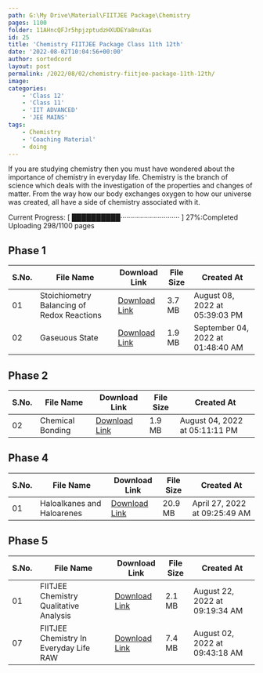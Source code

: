 ```yaml
---
path: G:\My Drive\Material\FIITJEE Package\Chemistry
pages: 1100
folder: 11AHncQFJr5hpjzptudzHXUDEYa8nuXas
id: 25
title: 'Chemistry FIITJEE Package Class 11th 12th'
date: '2022-08-02T10:04:56+00:00'
author: sortedcord
layout: post
permalink: /2022/08/02/chemistry-fiitjee-package-11th-12th/
image: 
categories:
    - 'Class 12'
    - 'Class 11'
    - 'IIT ADVANCED'
    - 'JEE MAINS'
tags:
    - Chemistry
    - 'Coaching Material'
    - doing
---
```


If you are studying chemistry then you must have wondered about the importance of chemistry in everyday life. Chemistry is the branch of science which deals with the investigation of the properties and changes of matter. From the way how our body exchanges oxygen to how our universe was created, all have a side of chemistry associated with it.

<!-- PROGRESS START -->
Current Progress: [ ██████████······························ ] 27%:Completed Uploading 298/1100 pages
<!-- PROGRESS END -->

<!-- TABLE START -->

## Phase 1 

| S.No. | File Name                                  | Download Link                              | File Size | Created At                        |
|-------|--------------------------------------------|--------------------------------------------|-----------|-----------------------------------|
| 01    | Stoichiometry Balancing of Redox Reactions | [Download Link](https://shorturl.at/FMXY8) | 3.7 MB    | August 08, 2022 at 05:39:03 PM    |
| 02    | Gaseuous State                             | [Download Link](https://shorturl.at/BNQY4) | 1.9 MB    | September 04, 2022 at 01:48:40 AM |

## Phase 2 

| S.No. | File Name        | Download Link                              | File Size | Created At                     |
|-------|------------------|--------------------------------------------|-----------|--------------------------------|
| 02    | Chemical Bonding | [Download Link](https://shorturl.at/gmn06) | 1.9 MB    | August 04, 2022 at 05:11:11 PM |

## Phase 4 

| S.No. | File Name                  | Download Link                              | File Size | Created At                    |
|-------|----------------------------|--------------------------------------------|-----------|-------------------------------|
| 01    | Haloalkanes and Haloarenes | [Download Link](https://shorturl.at/nsvw8) | 20.9 MB   | April 27, 2022 at 09:25:49 AM |

## Phase 5 

| S.No. | File Name                              | Download Link                              | File Size | Created At                     |
|-------|----------------------------------------|--------------------------------------------|-----------|--------------------------------|
| 01    | FIITJEE Chemistry Qualitative Analysis | [Download Link](https://shorturl.at/aSUZ6) | 2.1 MB    | August 22, 2022 at 09:19:34 AM |
| 07    | FIITJEE Chemistry In Everyday Life RAW | [Download Link](https://shorturl.at/qTU16) | 7.4 MB    | August 02, 2022 at 09:43:18 AM |



<!-- TABLE END -->